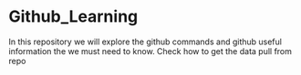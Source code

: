# Github_Learning
In this repository we will explore the github commands and github useful information the we must need to know.
Check how to get the data pull from repo
